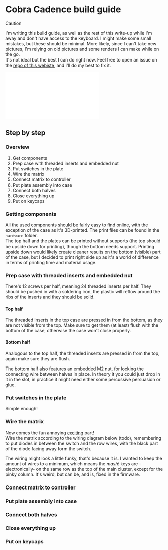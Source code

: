# Cobra Cadence build guide
> [!CAUTION]
> I'm writing this build guide, as well as the rest of this write-up while I'm away and don't have access to the keyboard. I might make some small mistakes, but these should be minimal. More likely, since I can't take new pictures, I'm relying on old pictures and some renders I can make while on the go.  
> It's not ideal but the best I can do right now. Feel free to open an issue on the [repo of this webiste](https://github.com/mreel/TiboLoete), and I'll do my best to fix it.

![components](cc_main_page.md#Components)

## Step by step
### Overview
1. Get components  
2. Prep case with threaded inserts and embedded nut
3. Put switches in the plate  
4. Wire the matrix
5. Connect matrix to controller
6. Put plate assembly into case
7. Connect both halves
8. Close everything up
9. Put on keycaps

### Getting components
All the used components should be fairly easy to find online, with the exception of the case as it's 3D-printed. The print files can be found in the `hardware` folder.  
The top half and the plates can be printed without supports (the top should be upside down for printing), though the bottom needs support. Printing upside down would likely create cleaner results on the bottom (visible) part of the case, but I decided to print right side up as it's a world of difference in terms of printing time and material usage.  

### Prep case with threaded inserts and embedded nut
There's 12 screws per half, meaning 24 threaded inserts per half. They should be pushed in with a soldering iron, the plastic will reflow around the ribs of the inserts and they should be solid.
#### Top half
The threaded inserts in the top case are pressed in from the bottom, as they are not visible from the top. Make sure to get them (at least) flush with the bottom of the case, otherwise the case won't close properly.

#### Bottom half
Analogous to the top half, the threaded inserts are pressed in from the top, again make sure they are flush.  

The bottom half also features an embedded M2 nut, for locking the connecting wire between halves in place. In theory it you could just drop in it in the slot, in practice it might need either some percussive persuasion or glue.

### Put switches in the plate  
Simple enough!  

### Wire the matrix
Now comes the ~~fun~~ ~~annoying~~ <ins>exciting</ins> part!  
Wire the matrix according to the wiring diagram below (todo), remembering to put diodes in between the switch and the row wires, with the black part of the diode facing away form the switch.  

The wiring might look a little funky, that's because it is. I wanted to keep the amount of wires to a minimum, which means the _mash!_ keys are -electronically- on the same row as the top of the main cluster, except for the pinky column. It's weird, but can be, and is, fixed in the firmware.  

### Connect matrix to controller
### Put plate assembly into case
### Connect both halves
### Close everything up
### Put on keycaps